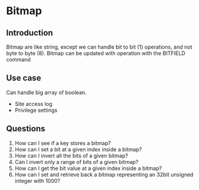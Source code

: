 # Bitmap

## Introduction

Bitmap are like string, except we can handle bit to bit (1) operations, and not byte to byte (8).
Bitmap can be updated with operation with the BITFIELD command

## Use case

Can handle big array of boolean.

- Site access log
- Privilege settings

## Questions

1. How can I see if a key stores a bitmap?
2. How can I set a bit at a given index inside a bitmap?
3. How can I invert all the bits of a given bitmap?
4. Can I invert only a range of bits of a given bitmap?
5. How can I get the bit value at a given index inside a bitmap?
6. How can I set and retrieve back a bitmap representing an 32bit unsigned integer with 1000?
